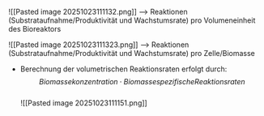 ![[Pasted image 20251023111132.png]]
--> Reaktionen (Substrataufnahme/Produktivität und Wachstumsrate) pro Volumeneinheit des Bioreaktors


![[Pasted image 20251023111323.png]]
--> Reaktionen (Substrataufnahme/Produktivität und Wachstumsrate) pro Zelle/Biomasse

- Berechnung der volumetrischen Reaktionsraten erfolgt durch: $$Biomassekonzentration \cdot Biomassespezifische Reaktionsraten$$  
![[Pasted image 20251023111151.png]]
